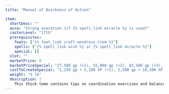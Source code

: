 ```yaml
---
title: "Manual of Quickness of Action"

item:
  shortDesc: ""
  aura: "Strong evocation (if {% spell_link miracle %} is used)"
  casterLevel: "17th"
  prerequisites:
    feats: ["{% feat_link craft-wondrous-item %}"]
    spells: ["{% spell_link wish %} or {% spell_link miracle %}"]
    special: []
  slot: ""
  marketPrice: 0
  marketPriceSpecial: "27,500 gp (+1), 55,000 gp (+2), 82,500 gp (+3), 110,000 gp (+4), 137,500 gp (+5)"
  costToCreateSpecial: "1,250 gp + 5,100 XP (+1), 2,500 gp + 10,200 XP (+2), 3,750 gp + 15,300 XP (+3), 5,000 gp + 20,400 XP (+4), 6,250 gp + 25,500 XP (+5)"
  weight: "5 lb"
  description: |
    This thick tome contains tips on coordination exercises and balance, but entwined within the words is a powerful magical effect. If anyone reads this book, which takes a total of 48 hours over a minimum of six days, he gains an inherent bonus of from +1 to +5 (depending on the type of manual) to his Dexterity score. Once the book is read, the magic disappears from the pages and it becomes a normal book.
---
```

